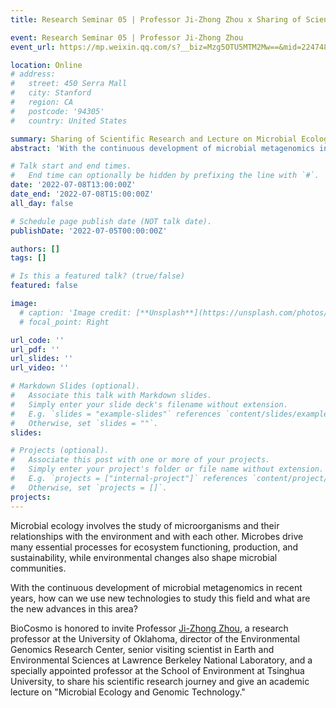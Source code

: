 ```yaml
---
title: Research Seminar 05 | Professor Ji-Zhong Zhou x Sharing of Scientific Research and Lecture on Microbial Ecology

event: Research Seminar 05 | Professor Ji-Zhong Zhou
event_url: https://mp.weixin.qq.com/s?__biz=Mzg5OTU5MTM2Mw==&mid=2247483910&idx=1&sn=b153cbdbec2e79a96725070cd3f621ae&chksm=c051bfaaf72636bc23d88b5401e95ed254c60fe035274ecac07090fcdd13f7cb22aeea0025d6#rd

location: Online
# address:
#   street: 450 Serra Mall
#   city: Stanford
#   region: CA
#   postcode: '94305'
#   country: United States

summary: Sharing of Scientific Research and Lecture on Microbial Ecology
abstract: 'With the continuous development of microbial metagenomics in recent years, how can we use new technologies to study this field and what are the new advances in this area?'

# Talk start and end times.
#   End time can optionally be hidden by prefixing the line with `#`.
date: '2022-07-08T13:00:00Z'
date_end: '2022-07-08T15:00:00Z'
all_day: false

# Schedule page publish date (NOT talk date).
publishDate: '2022-07-05T00:00:00Z'

authors: []
tags: []

# Is this a featured talk? (true/false)
featured: false

image:
  # caption: 'Image credit: [**Unsplash**](https://unsplash.com/photos/bzdhc5b3Bxs)'
  # focal_point: Right

url_code: ''
url_pdf: ''
url_slides: ''
url_video: ''

# Markdown Slides (optional).
#   Associate this talk with Markdown slides.
#   Simply enter your slide deck's filename without extension.
#   E.g. `slides = "example-slides"` references `content/slides/example-slides.md`.
#   Otherwise, set `slides = ""`.
slides:

# Projects (optional).
#   Associate this post with one or more of your projects.
#   Simply enter your project's folder or file name without extension.
#   E.g. `projects = ["internal-project"]` references `content/project/deep-learning/index.md`.
#   Otherwise, set `projects = []`.
projects:
---
```

  Microbial ecology involves the study of microorganisms and their relationships with the environment and with each other. Microbes drive many essential processes for ecosystem functioning, production, and sustainability, while environmental changes also shape microbial communities.

  With the continuous development of microbial metagenomics in recent years, how can we use new technologies to study this field and what are the new advances in this area?

  BioCosmo is honored to invite Professor [Ji-Zhong Zhou](https://www.ou.edu/cas/mpbio/people/faculty/zhou), a research professor at the University of Oklahoma, director of the Environmental Genomics Research Center, senior visiting scientist in Earth and Environmental Sciences at Lawrence Berkeley National Laboratory, and a specially appointed professor at the School of Environment at Tsinghua University, to share his scientific research journey and give an academic lecture on "Microbial Ecology and Genomic Technology."